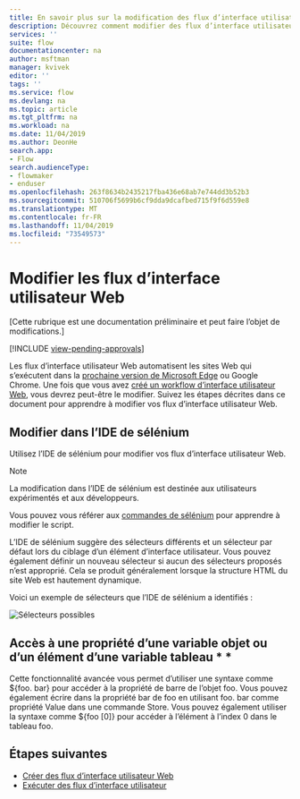 ```yaml
---
title: En savoir plus sur la modification des flux d’interface utilisateur Web | Microsoft Docs
description: Découvrez comment modifier des flux d’interface utilisateur Web.
services: ''
suite: flow
documentationcenter: na
author: msftman
manager: kvivek
editor: ''
tags: ''
ms.service: flow
ms.devlang: na
ms.topic: article
ms.tgt_pltfrm: na
ms.workload: na
ms.date: 11/04/2019
ms.author: DeonHe
search.app:
- Flow
search.audienceType:
- flowmaker
- enduser
ms.openlocfilehash: 263f8634b2435217fba436e68ab7e744dd3b52b3
ms.sourcegitcommit: 510706f5699b6cf9dda9dcafbed715f9f6d559e8
ms.translationtype: MT
ms.contentlocale: fr-FR
ms.lasthandoff: 11/04/2019
ms.locfileid: "73549573"
---
```

# <a name="edit-web-ui-flows"></a>Modifier les flux d’interface utilisateur Web

[Cette rubrique est une documentation préliminaire et peut faire l’objet de modifications.]

[!INCLUDE [view-pending-approvals](../includes/cc-rebrand.md)]

Les flux d’interface utilisateur Web automatisent les sites Web qui s’exécutent dans la [prochaine version de Microsoft Edge](https://www.microsoftedgeinsider.com/) ou Google Chrome. Une fois que vous avez [créé un workflow d’interface utilisateur Web](create-web.md), vous devrez peut-être le modifier. Suivez les étapes décrites dans ce document pour apprendre à modifier vos flux d’interface utilisateur Web.

## <a name="edit-in-selenium-ide"></a>Modifier dans l’IDE de sélénium

Utilisez l’IDE de sélénium pour modifier vos flux d’interface utilisateur Web.

>[!NOTE]
>La modification dans l’IDE de sélénium est destinée aux utilisateurs expérimentés et aux développeurs.

Vous pouvez vous référer aux [commandes de sélénium](https://www.seleniumhq.org/selenium-ide/docs/en/api/commands/) pour apprendre à modifier le script.

L’IDE de sélénium suggère des sélecteurs différents et un sélecteur par défaut lors du ciblage d’un élément d’interface utilisateur. Vous pouvez également définir un nouveau sélecteur si aucun des sélecteurs proposés n’est approprié. Cela se produit généralement lorsque la structure HTML du site Web est hautement dynamique.

Voici un exemple de sélecteurs que l’IDE de sélénium a identifiés :

![Sélecteurs possibles](../media/edit-web/possible-selectors.png "Sélecteurs possibles")

## <a name="accessing-a-property-of-an-object-variable-or-item-of-an-array-variable"></a>Accès à une propriété d’une variable objet ou d’un élément d’une variable tableau * *

Cette fonctionnalité avancée vous permet d’utiliser une syntaxe comme \${foo. bar} pour accéder à la propriété de barre de l’objet foo. Vous pouvez également écrire dans la propriété bar de foo en utilisant foo. bar comme propriété Value dans une commande Store. Vous pouvez également utiliser la syntaxe comme \${foo [0]} pour accéder à l’élément à l’index 0 dans le tableau foo.

## <a name="next-steps"></a>Étapes suivantes

- [Créer des flux d’interface utilisateur Web](create-web.md)
- [Exécuter des flux d’interface utilisateur](run-ui-flow.md)
